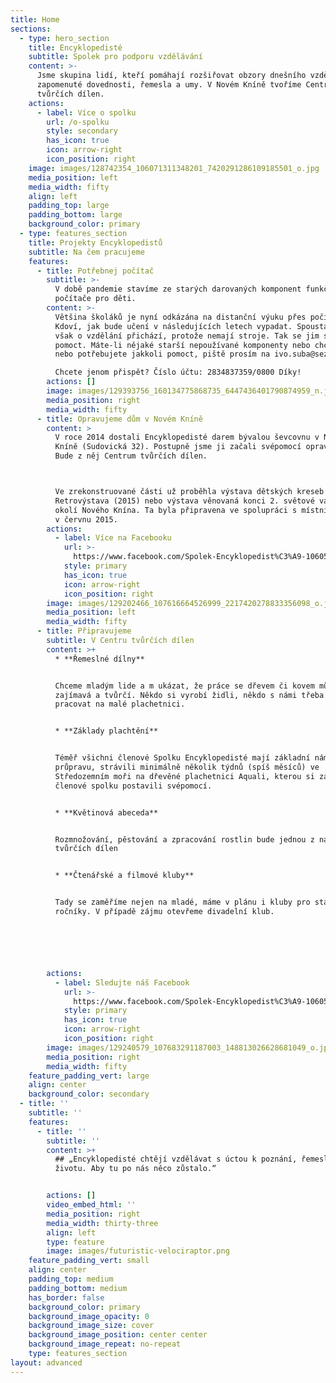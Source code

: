 ```yaml
---
title: Home
sections:
  - type: hero_section
    title: Encyklopedisté
    subtitle: Spolek pro podporu vzdělávání
    content: >-
      Jsme skupina lidí, kteří pomáhají rozšiřovat obzory dnešního vzdělávání o
      zapomenuté dovednosti, řemesla a umy. V Novém Kníně tvoříme Centrum
      tvůrčích dílen.  
    actions:
      - label: Více o spolku
        url: /o-spolku
        style: secondary
        has_icon: true
        icon: arrow-right
        icon_position: right
    image: images/128742354_106071311348201_7420291286109185501_o.jpg
    media_position: left
    media_width: fifty
    align: left
    padding_top: large
    padding_bottom: large
    background_color: primary
  - type: features_section
    title: Projekty Encyklopedistů
    subtitle: Na čem pracujeme
    features:
      - title: Potřebnej počítač
        subtitle: >-
          V době pandemie stavíme ze starých darovaných komponent funkční
          počítače pro děti.
        content: >-
          Většina školáků je nyní odkázána na distanční výuku přes počítač.
          Kdoví, jak bude učení v následujících letech vypadat. Spousta dětí
          však o vzdělání přichází, protože nemají stroje. Tak se jim snažíme
          pomoct. Máte-li nějaké starší nepoužívané komponenty nebo chcete-li
          nebo potřebujete jakkoli pomoct, piště prosím na ivo.suba@seznam.cz.

          Chcete jenom přispět? Číslo účtu: 2834837359/0800 Díky!
        actions: []
        image: images/129393756_160134775868735_6447436401790874959_n.jpg
        media_position: right
        media_width: fifty
      - title: Opravujeme dům v Novém Kníně
        content: >
          V roce 2014 dostali Encyklopedisté darem bývalou ševcovnu v Novém
          Kníně (Sudovická 32). Postupně jsme ji začali svépomocí opravovat.
          Bude z něj Centrum tvůrčích dílen.



          Ve zrekonstruované části už proběhla výstava dětských kreseb (2014),
          Retrovýstava (2015) nebo výstava věnovaná konci 2. světové války v
          okolí Nového Knína. Ta byla připravena ve spolupráci s místním muzeem
          v červnu 2015. 
        actions:
          - label: Více na Facebooku
            url: >-
              https://www.facebook.com/Spolek-Encyklopedist%C3%A9-106058078016191
            style: primary
            has_icon: true
            icon: arrow-right
            icon_position: right
        image: images/129202466_107616664526999_2217420278833356098_o.jpg
        media_position: left
        media_width: fifty
      - title: Připravujeme
        subtitle: V Centru tvůrčích dílen
        content: >+
          * **Řemeslné dílny**


          Chceme mladým lide a m ukázat, že práce se dřevem či kovem může být
          zajímavá a tvůrčí. Někdo si vyrobí židli, někdo s námi třeba bude
          pracovat na malé plachetnici.


          * **Základy plachtění**


          Téměř všichni členové Spolku Encyklopedisté mají základní námořní
          průpravu, strávili minimálně několik týdnů (spíš měsíců) ve
          Středozemním moři na dřevěné plachetnici Aquali, kterou si zakládající
          členové spolku postavili svépomocí.


          * **Květinová abeceda**


          Rozmnožování, pěstování a zpracování rostlin bude jednou z našich
          tvůrčích dílen


          * **Čtenářské a filmové kluby**


          Tady se zaměříme nejen na mladé, máme v plánu i kluby pro starší
          ročníky. V případě zájmu otevřeme divadelní klub.






        actions:
          - label: Sledujte náš Facebook
            url: >-
              https://www.facebook.com/Spolek-Encyklopedist%C3%A9-106058078016191
            style: primary
            has_icon: true
            icon: arrow-right
            icon_position: right
        image: images/129240579_107683291187003_148813026628681049_o.jpg
        media_position: right
        media_width: fifty
    feature_padding_vert: large
    align: center
    background_color: secondary
  - title: ''
    subtitle: ''
    features:
      - title: ''
        subtitle: ''
        content: >+
          ## „Encyklopedisté chtějí vzdělávat s úctou k poznání, řemeslu a
          životu. Aby tu po nás něco zůstalo.“


        actions: []
        video_embed_html: ''
        media_position: right
        media_width: thirty-three
        align: left
        type: feature
        image: images/futuristic-velociraptor.png
    feature_padding_vert: small
    align: center
    padding_top: medium
    padding_bottom: medium
    has_border: false
    background_color: primary
    background_image_opacity: 0
    background_image_size: cover
    background_image_position: center center
    background_image_repeat: no-repeat
    type: features_section
layout: advanced
---
```

